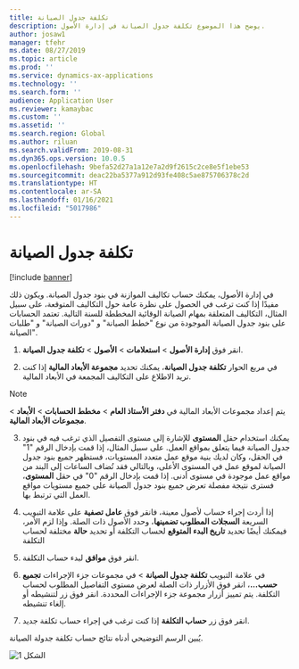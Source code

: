 ```yaml
---
title: تكلفة جدول الصيانة
description: يوضح هذا الموضوع تكلفة جدول الصيانة في إدارة الأصول.
author: josaw1
manager: tfehr
ms.date: 08/27/2019
ms.topic: article
ms.prod: ''
ms.service: dynamics-ax-applications
ms.technology: ''
ms.search.form: ''
audience: Application User
ms.reviewer: kamaybac
ms.custom: ''
ms.assetid: ''
ms.search.region: Global
ms.author: riluan
ms.search.validFrom: 2019-08-31
ms.dyn365.ops.version: 10.0.5
ms.openlocfilehash: 9befa52d27a1a12e7a2d9f2615c2ce8e5f1ebe53
ms.sourcegitcommit: deac22ba5377a912d93fe408c5ae875706378c2d
ms.translationtype: HT
ms.contentlocale: ar-SA
ms.lasthandoff: 01/16/2021
ms.locfileid: "5017986"
---
```

# <a name="maintenance-schedule-cost"></a>تكلفة جدول الصيانة

[!include [banner](../../includes/banner.md)]

 

في إدارة الأصول، يمكنك حساب تكاليف الموازنة في بنود جدول الصيانة. ويكون ذلك مفيدًا إذا كنت ترغب في الحصول على نظرة عامة حول التكاليف المتوقعة، على سبيل المثال، التكاليف المتعلقة بمهام الصيانة الوقائية المخططة للسنة التالية. تعتمد الحسابات على بنود جدول الصيانة الموجودة من نوع "خطط الصيانة" و "دورات الصيانة" و "طلبات الصيانة".

1. انقر فوق **إدارة الأصول** > **استعلامات** > **الأصول** > **تكلفة جدول الصيانة**.

2. في مربع الحوار **تكلفة جدول الصيانة**، يمكنك تحديد **مجموعة الأبعاد المالية‬** إذا كنت تريد الاطلاع على التكاليف المجمعة في الأبعاد المالية.

>[!NOTE]
>يتم إعداد مجموعات الأبعاد المالية في **دفتر الأستاذ العام** > **مخطط الحسابات** > **الأبعاد** > **مجموعات الأبعاد المالية**.

3. يمكنك استخدام حقل **المستوى** للإشارة إلى مستوى التفصيل الذي ترغب فيه في بنود جدول الصيانة فيما يتعلق بمواقع العمل. على سبيل المثال، إذا قمت بإدخال الرقم "1" في الحقل، وكان لديك بنية موقع عمل متعدد المستويات، فستظهر جميع بنود جدول الصيانة لموقع عمل في المستوى الأعلى، وبالتالي فقد تُضاف الساعات إلى البند من مواقع عمل موجودة في مستوى أدنى. إذا قمت بإدخال الرقم "0" في حقل **المستوى**، فسترى نتيجة مفصلة تعرض جميع بنود جدول الصيانة على جميع مستويات مواقع العمل التي ترتبط بها.

4. إذا أردت إجراء حساب لأصول معينة، فانقر فوق **عامل تصفية** على علامة التبويب السريعة **السجلات المطلوب تضمينها‬**، وحدد الأصول ذات الصلة. وإذا لزم الأمر، فيمكنك أيضًا تحديد **تاريخ البدء المتوقع‬** لحساب التكلفة أو تحديد **حالة** مختلفة لحساب التكلفة

5. انقر فوق **موافق** لبدء حساب التكلفة.

6. في علامة التبويب **تكلفة جدول الصيانة** > في مجموعات جزء الإجراءات **تجميع حسب...**، انقر فوق الأزرار ذات الصلة لعرض مستوى التفاصيل المطلوب لحساب التكلفة. يتم تمييز أزرار مجموعة جزء الإجراءات المحددة. انقر فوق زر لتنشيطه أو إلغاء تنشيطه.

7. انقر فوق زر **حساب التكلفة** إذا كنت ترغب في إجراء حساب تكلفة جديد.

يُبين الرسم التوضيحي أدناه نتائج حساب تكلفة جدولة الصيانة.

![الشكل 1](media/17-preventive-maintenance.png)

